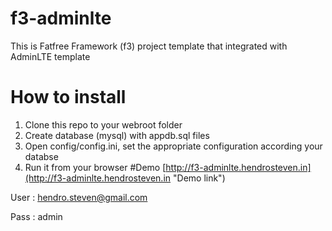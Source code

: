 # f3-adminlte
This is Fatfree Framework (f3) project template that integrated with AdminLTE template
# How to install
1. Clone this repo to your webroot folder
2. Create database (mysql) with appdb.sql files
3. Open config/config.ini, set the appropriate configuration according your databse
4. Run it from your browser
#Demo
[http://f3-adminlte.hendrosteven.in](http://f3-adminlte.hendrosteven.in "Demo link")

User : hendro.steven@gmail.com 

Pass : admin